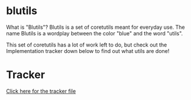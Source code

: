 # blutils

What is "Blutils"? Blutils is a set of coretutils meant for everyday use.
The name Blutils is a wordplay between the color "blue" and the word "utils".

This set of coretutils has a lot of work left to do, but check out the Implementation tracker down below to find out what utils are done!

# Tracker

[Click here for the tracker file](/TRACKER.md)
